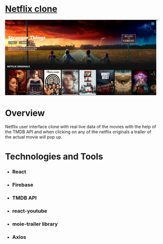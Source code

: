 <h1> <a href="https://netflix-clone-2ef3a.web.app/">Netflix clone </a></h1>
<img src="./netlfix clone.png" />

<h1>Overview</h1>

<p>Netflix user interface clone with real live data of the movies with the help of the TMDB API and when clicking on any of the netflix originals a trailer of the actual movie will pop up.</h1>


<h1>Technologies and Tools</h1>

<ul>
      <li>
        <h3>React</h3>
      </li>
       <li>
           <h3>Firebase</h3>
       </li>
       <li>
           <h3>TMDB API</h3>
       </li>
        <li>
           <h3>react-youtube</h3>
       </li>
        <li>
           <h3>moie-trailer library</h3>
       </li>
        <li>
           <h3>Axios</h3>
       </li>
</ul>

